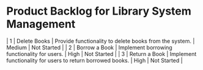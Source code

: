 # Product Backlog for Library System Management
| 1  | Delete Books                   | Provide functionality to delete books from the system.               | Medium   | Not Started |
| 2  | Borrow a Book                  | Implement borrowing functionality for users.                         | High     | Not Started |
| 3  | Return a Book                  | Implement functionality for users to return borrowed books.          | High     | Not Started |
